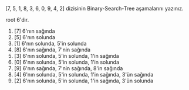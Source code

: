 [7, 5, 1, 8, 3, 6, 0, 9, 4, 2] dizisinin Binary-Search-Tree aşamalarını yazınız.

root 6'dır.

1. [7] 6'nın sağında
2. [5] 6'nın solunda
3. [1] 6'nın solunda, 5'in solunda
4. [8] 6'nın sağında, 7'nin sağında
5. [3] 6'nın solunda, 5'in solunda, 1'in sağında
6. [0] 6'nın solunda, 5'in solunda, 1'in solunda
7. [9] 6'nın sağında, 7'nin sağında, 8'in sağında
8. [4] 6'nın solunda, 5'in solunda, 1'in sağında, 3'ün sağında
9. [2] 6'nın solunda, 5'in solunda, 1'in sağında, 3'ün solunda